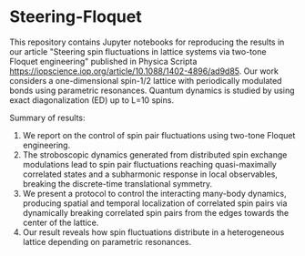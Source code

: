 # Steering-Floquet
This repository contains Jupyter notebooks for reproducing the results in our article "Steering spin fluctuations in lattice systems via two-tone Floquet engineering" published in Physica Scripta https://iopscience.iop.org/article/10.1088/1402-4896/ad9d85. Our work considers a one-dimensional spin-1/2 lattice with periodically modulated bonds using parametric resonances. Quantum dynamics is studied by using exact diagonalization (ED) up to L=10 spins.  

Summary of results:

1. We report on the control of spin pair fluctuations using two-tone Floquet engineering.
2. The stroboscopic dynamics generated from distributed spin exchange modulations lead to spin pair fluctuations reaching quasi-maximally correlated states and a subharmonic response in local observables, breaking the discrete-time translational symmetry.
3. We present a protocol to control the interacting many-body dynamics, producing spatial and temporal localization of correlated spin pairs via dynamically breaking correlated spin pairs from the edges towards the center of the lattice.
4. Our result reveals how spin fluctuations distribute in a heterogeneous lattice depending on parametric resonances. 
